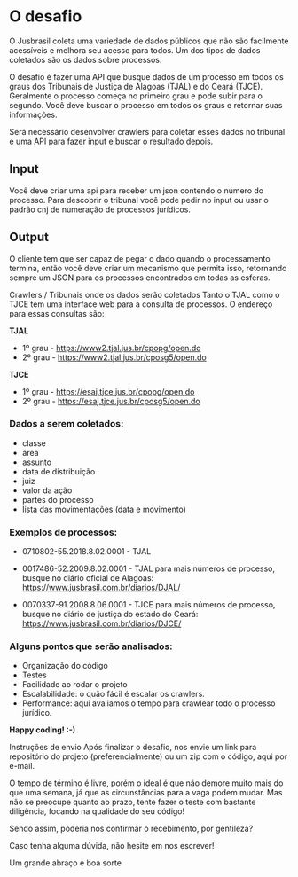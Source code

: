 # O desafio

O Jusbrasil coleta uma variedade de dados públicos que não são facilmente acessíveis e melhora seu acesso para todos. Um dos tipos de dados coletados são os dados sobre processos.

O desafio é fazer uma API que busque dados de um processo em todos os graus dos Tribunais de Justiça de Alagoas (TJAL) e do Ceará (TJCE). Geralmente o processo começa no primeiro grau e pode subir para o segundo. Você deve buscar o processo em todos os graus e retornar suas informações.

Será necessário desenvolver crawlers para coletar esses dados no tribunal e uma API para fazer input e buscar o resultado depois.

## Input
Você deve criar uma api para receber um json contendo o número do processo. Para descobrir o tribunal você pode pedir no input ou usar o padrão cnj de numeração de processos jurídicos.

## Output
O cliente tem que ser capaz de pegar o dado quando o processamento termina, então você deve criar um mecanismo que permita isso, retornando sempre um JSON para os processos encontrados em todas as esferas.

Crawlers / Tribunais onde os dados serão coletados
Tanto o TJAL como o TJCE tem uma interface web para a consulta de processos. O endereço para essas consultas são:

**TJAL**

- 1º grau - https://www2.tjal.jus.br/cpopg/open.do
- 2º grau - https://www2.tjal.jus.br/cposg5/open.do

**TJCE**

- 1º grau - https://esaj.tjce.jus.br/cpopg/open.do
- 2º grau - https://esaj.tjce.jus.br/cposg5/open.do

### **Dados a serem coletados:**

- classe 
- área
- assunto
- data de distribuição
- juiz
- valor da ação
- partes do processo
- lista das movimentações (data e movimento)

### Exemplos de processos:

- 0710802-55.2018.8.02.0001 - TJAL
- 0017486-52.2009.8.02.0001 - TJAL
para mais números de processo, busque no diário oficial de Alagoas: https://www.jusbrasil.com.br/diarios/DJAL/

- 0070337-91.2008.8.06.0001 - TJCE
para mais números de processo, busque no diário de justiça do estado do Ceará: https://www.jusbrasil.com.br/diarios/DJCE/

### Alguns pontos que serão analisados:

- Organização do código
- Testes
- Facilidade ao rodar o projeto
- Escalabilidade: o quão fácil é escalar os crawlers.
- Performance: aqui avaliamos o tempo para crawlear todo o processo jurídico.

**Happy coding! :-)**

Instruções de envio
Após finalizar o desafio, nos envie um link para repositório do projeto (preferencialmente) ou um zip com o código, aqui por e-mail.

O tempo de término é livre, porém o ideal é que não demore muito mais do que uma semana, já que as circunstâncias para a vaga podem mudar. Mas não se preocupe quanto ao prazo, tente fazer o teste com bastante diligência, focando na qualidade do seu código!

Sendo assim, poderia nos confirmar o recebimento, por gentileza? 

Caso tenha alguma dúvida, não hesite em nos escrever! 

Um grande abraço e boa sorte 